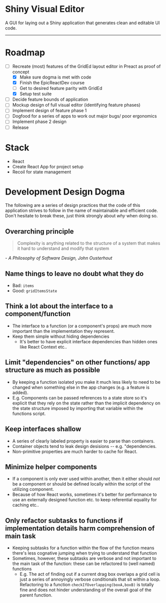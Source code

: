 # Shiny Visual Editor

A GUI for laying out a Shiny application that generates clean and editable UI code.

---

# Roadmap

- [ ] Recreate (most) features of the GridEd layout editor in Preact as proof of concept
  - [x] Make sure dogma is met with code
  - [x] Finish the EpicReactDev course
  - [ ] Get to desired feature parity with GridEd
  - [x] Setup test suite
- [ ] Decide feature bounds of application
- [ ] Mockup design of full visual editor (identifying feature phases)
- [ ] Implement design of feature phase 1
- [ ] Dogfood for a series of apps to work out major bugs/ poor ergonomics
- [ ] Implement phase 2 design
- [ ] Release

# Stack

- React
- Create React App for project setup
- Recoil for state management

# Development Design Dogma

The following are a series of design practices that the code of this application strives to follow in the name of maintainable and efficient code. Don't hesitate to break these, just think strongly about _why_ when doing so.

## Overarching principle

> Complexity is anything related to the structure of a system that makes it hard to understand and modify that system

_- A Philosophy of Software Design, John Ousterhout_

## Name things to leave no doubt what they do

- Bad: `items`
- Good: `gridItemsState`

## Think a lot about the interface to a component/function

- The interface to a function (or a component's props) are much more important than the implementation they represent.
- Keep them simple without hiding dependencies
  - It's better to have explicit interface dependencies than hidden ones like React Context etc..

## Limit "dependencies" on other functions/ app structure as much as possible

- By keeping a function isolated you make it much less likely to need to be changed when something else in the app changes (e.g. a feature is added).
- E.g. Components can be passed references to a state store so it's explicit that they rely on the state rather than the implicit dependency on the state structure imposed by importing that variable within the functions script.

## Keep interfaces shallow

- A series of clearly labeled property is easier to parse than containers.
- Container objects tend to leak design desisions -- e.g. "dependencies.
- Non-primitive properties are much harder to cache for React.

## Minimize helper components

- If a component is only ever used within another, then it either should _not_ be a component or should be defined locally within the script of the utilizing component.
- Because of how React works, sometimes it's better for performance to use an externally designed function etc. to keep referential equality for caching etc..

## Only refactor subtasks to functions if implementation details harm comprehension of main task

- Keeping subtasks for a function within the flow of the function means there's less cognative jumping when trying to understand that function
- Sometimes, however, these subtasks are verbose and not important to the main task of the function: these can be refactored to (well named) functions
  - E.g. The act of finding out if a current drag box overlaps a grid cell is just a series of annoyingly verbose conditionals that sit within a loop. Refactoring to a function `checkIfOverlapping(boxA,boxB)` is totally fine and does not hinder understanding of the overall goal of the parent function.
